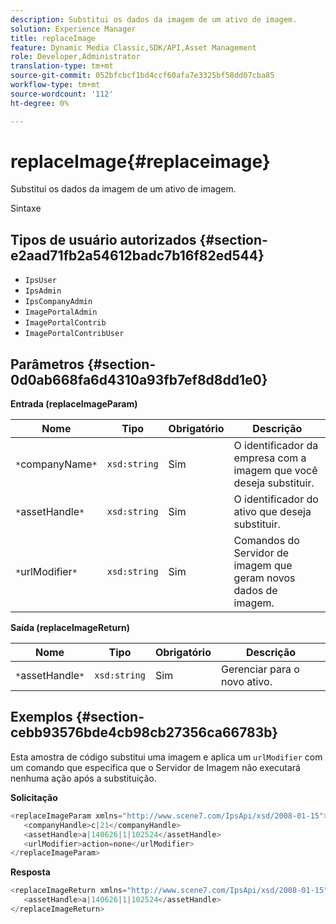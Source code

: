 ```yaml
---
description: Substitui os dados da imagem de um ativo de imagem.
solution: Experience Manager
title: replaceImage
feature: Dynamic Media Classic,SDK/API,Asset Management
role: Developer,Administrator
translation-type: tm+mt
source-git-commit: 052bfcbcf1bd4ccf60afa7e3325bf58dd07cba85
workflow-type: tm+mt
source-wordcount: '112'
ht-degree: 0%

---
```



# replaceImage{#replaceimage}

Substitui os dados da imagem de um ativo de imagem.

Sintaxe

## Tipos de usuário autorizados {#section-e2aad71fb2a54612badc7b16f82ed544}

* `IpsUser`
* `IpsAdmin`
* `IpsCompanyAdmin`
* `ImagePortalAdmin`
* `ImagePortalContrib`
* `ImagePortalContribUser`

## Parâmetros {#section-0d0ab668fa6d4310a93fb7ef8d8dd1e0}

**Entrada (replaceImageParam)**

| Nome | Tipo | Obrigatório | Descrição |
|---|---|---|---|
| `*`companyName`*` | `xsd:string` | Sim | O identificador da empresa com a imagem que você deseja substituir. |
| `*`assetHandle`*` | `xsd:string` | Sim | O identificador do ativo que deseja substituir. |
| `*`urlModifier`*` | `xsd:string` | Sim | Comandos do Servidor de imagem que geram novos dados de imagem. |

**Saída (replaceImageReturn)**

| Nome | Tipo | Obrigatório | Descrição |
|---|---|---|---|
| `*`assetHandle`*` | `xsd:string` | Sim | Gerenciar para o novo ativo. |

## Exemplos {#section-cebb93576bde4cb98cb27356ca66783b}

Esta amostra de código substitui uma imagem e aplica um `urlModifier` com um comando que especifica que o Servidor de Imagem não executará nenhuma ação após a substituição.

**Solicitação**

```java
<replaceImageParam xmlns="http://www.scene7.com/IpsApi/xsd/2008-01-15">
   <companyHandle>c|21</companyHandle>
   <assetHandle>a|140626|1|102524</assetHandle>
   <urlModifier>action=none</urlModifier>
</replaceImageParam>
```

**Resposta**

```java
<replaceImageReturn xmlns="http://www.scene7.com/IpsApi/xsd/2008-01-15">
   <assetHandle>a|140626|1|102524</assetHandle>
</replaceImageReturn>
```


